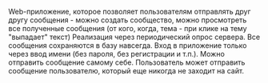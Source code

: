 Web-приложение, которое позволяет пользователям отправлять друг другу сообщения - можно создать сообщество, можно просмотреть все полученные сообщения (от кого, когда, тема - при клике на тему "выпадает" текст)
Реализация через периодический опрос сервера.
Все сообщения сохраняются в базу навсегда. Вход в приложение только через ввод имени (без пароля, без регистрации и т.п.).
Можно отправить сообщение самому себе. Пользователь может отправить сообщение пользователю, который еще никогда не заходит на сайт.
